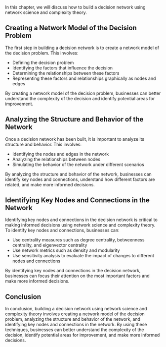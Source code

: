 
In this chapter, we will discuss how to build a decision network using network science and complexity theory.

Creating a Network Model of the Decision Problem
------------------------------------------------

The first step in building a decision network is to create a network model of the decision problem. This involves:

* Defining the decision problem
* Identifying the factors that influence the decision
* Determining the relationships between these factors
* Representing these factors and relationships graphically as nodes and edges

By creating a network model of the decision problem, businesses can better understand the complexity of the decision and identify potential areas for improvement.

Analyzing the Structure and Behavior of the Network
---------------------------------------------------

Once a decision network has been built, it is important to analyze its structure and behavior. This involves:

* Identifying the nodes and edges in the network
* Analyzing the relationships between nodes
* Simulating the behavior of the network under different scenarios

By analyzing the structure and behavior of the network, businesses can identify key nodes and connections, understand how different factors are related, and make more informed decisions.

Identifying Key Nodes and Connections in the Network
----------------------------------------------------

Identifying key nodes and connections in the decision network is critical to making informed decisions using network science and complexity theory. To identify key nodes and connections, businesses can:

* Use centrality measures such as degree centrality, betweenness centrality, and eigenvector centrality
* Use network metrics such as density and modularity
* Use sensitivity analysis to evaluate the impact of changes to different nodes and connections

By identifying key nodes and connections in the decision network, businesses can focus their attention on the most important factors and make more informed decisions.

Conclusion
----------

In conclusion, building a decision network using network science and complexity theory involves creating a network model of the decision problem, analyzing the structure and behavior of the network, and identifying key nodes and connections in the network. By using these techniques, businesses can better understand the complexity of the decision, identify potential areas for improvement, and make more informed decisions.
